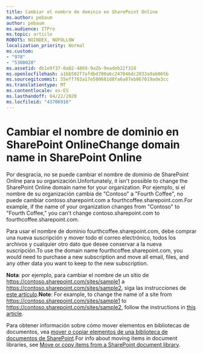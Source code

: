 ```yaml
---
title: Cambiar el nombre de dominio en SharePoint Online
ms.author: pebaum
author: pebaum
ms.audience: ITPro
ms.topic: article
ROBOTS: NOINDEX, NOFOLLOW
localization_priority: Normal
ms.custom:
- "978"
- "5300028"
ms.assetid: db1e9f37-0a02-4869-9a2b-9eadeb22f318
ms.openlocfilehash: a1bb502f7afdbd700a6c247046dc2033a9ab065b
ms.sourcegitcommit: 55eff703a17e500681d8fa6a87eb067019ade3cc
ms.translationtype: MT
ms.contentlocale: es-ES
ms.lasthandoff: 04/22/2020
ms.locfileid: "43706916"
---
```

# <a name="change-domain-name-in-sharepoint-online"></a><span data-ttu-id="c88f5-102">Cambiar el nombre de dominio en SharePoint Online</span><span class="sxs-lookup"><span data-stu-id="c88f5-102">Change domain name in SharePoint Online</span></span>

<span data-ttu-id="c88f5-103">Por desgracia, no se puede cambiar el nombre de dominio de SharePoint Online para su organización.</span><span class="sxs-lookup"><span data-stu-id="c88f5-103">Unfortunately, it isn't possible to change the SharePoint Online domain name for your organization.</span></span> <span data-ttu-id="c88f5-104">Por ejemplo, si el nombre de su organización cambia de "Contoso" a "Fourth Coffee", no puede cambiar contoso.sharepoint.com a fourthcoffee.sharepoint.com.</span><span class="sxs-lookup"><span data-stu-id="c88f5-104">For example, if the name of your organization changes from "Contoso" to "Fourth Coffee," you can't change contoso.sharepoint.com to fourthcoffee.sharepoint.com.</span></span>
  
<span data-ttu-id="c88f5-105">Para usar el nombre de dominio fourthcoffee.sharepoint.com, debe comprar una nueva suscripción y mover todo el correo electrónico, todos los archivos y cualquier otro dato que desee conservar a la nueva suscripción.</span><span class="sxs-lookup"><span data-stu-id="c88f5-105">To use the domain name fourthcoffee.sharepoint.com, you would need to purchase a new subscription and move all email, files, and any other data you want to keep to the new subscription.</span></span>
  
 <span data-ttu-id="c88f5-106">**Nota**: por ejemplo, para cambiar el nombre de un sitio de https://contoso.sharepoint.com/sites/sample1 a https://contoso.sharepoint.com/sites/sample2, siga las instrucciones de [este artículo](https://docs.microsoft.com/sharepoint/change-site-address).</span><span class="sxs-lookup"><span data-stu-id="c88f5-106">**Note**: For example, to change the name of a site from https://contoso.sharepoint.com/sites/sample1 to https://contoso.sharepoint.com/sites/sample2, follow the instructions in [this article](https://docs.microsoft.com/sharepoint/change-site-address).</span></span> 
  
<span data-ttu-id="c88f5-107">Para obtener información sobre cómo mover elementos en bibliotecas de documentos, vea [mover o copiar elementos de una biblioteca de documentos de SharePoint](https://go.microsoft.com/fwlink/?linkid=2025831).</span><span class="sxs-lookup"><span data-stu-id="c88f5-107">For info about moving items in document libraries, see [Move or copy items from a SharePoint document library](https://go.microsoft.com/fwlink/?linkid=2025831).</span></span>
  